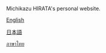 Michikazu HIRATA's personal website.


[English](https://ano2mous.github.io/en/index.html)

[日本語](https://ano2mous.github.io/ja/index.html)

[ภาษาไทย](https://ano2mous.github.io/th/index.html)
